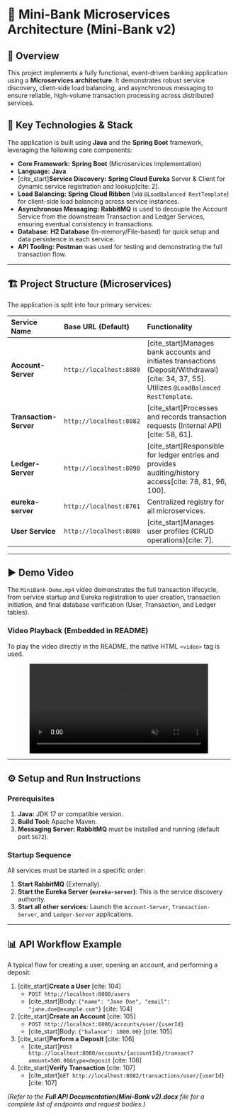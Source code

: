 # 🏦 Mini-Bank Microservices Architecture (Mini-Bank v2)

## 📝 Overview

This project implements a fully functional, event-driven banking application using a **Microservices architecture**. It demonstrates robust service discovery, client-side load balancing, and asynchronous messaging to ensure reliable, high-volume transaction processing across distributed services.

## 🚀 Key Technologies & Stack

The application is built using **Java** and the **Spring Boot** framework, leveraging the following core components:

* **Core Framework:** **Spring Boot** (Microservices implementation)
* **Language:** **Java**
* [cite_start]**Service Discovery:** **Spring Cloud Eureka** Server & Client for dynamic service registration and lookup[cite: 2].
* **Load Balancing:** **Spring Cloud Ribbon** (via `@LoadBalanced RestTemplate`) for client-side load balancing across service instances.
* **Asynchronous Messaging:** **RabbitMQ** is used to decouple the Account Service from the downstream Transaction and Ledger Services, ensuring eventual consistency in transactions.
* **Database:** **H2 Database** (In-memory/File-based) for quick setup and data persistence in each service.
* **API Tooling:** **Postman** was used for testing and demonstrating the full transaction flow.

---

## 🏗️ Project Structure (Microservices)

The application is split into four primary services:

| Service Name | Base URL (Default) | Functionality |
| :--- | :--- | :--- |
| **Account-Server** | `http://localhost:8080` | [cite_start]Manages bank accounts and initiates transactions (Deposit/Withdrawal)[cite: 34, 37, 55]. Utilizes `@LoadBalanced` `RestTemplate`. |
| **Transaction-Server** | `http://localhost:8082` | [cite_start]Processes and records transaction requests (Internal API)[cite: 58, 61]. |
| **Ledger-Server** | `http://localhost:8090` | [cite_start]Responsible for ledger entries and provides auditing/history access[cite: 78, 81, 96, 100]. |
| **eureka-server** | `http://localhost:8761` | Centralized registry for all microservices. |
| **User Service** | `http://localhost:8080` | [cite_start]Manages user profiles (CRUD operations)[cite: 7]. |

---

## ▶️ Demo Video

The `MiniBank-Demo.mp4` video demonstrates the full transaction lifecycle, from service startup and Eureka registration to user creation, transaction initiation, and final database verification (User, Transaction, and Ledger tables).

### Video Playback (Embedded in README)

To play the video directly in the README, the native HTML `<video>` tag is used.

<p align="center">
  <video src="MiniBank-Demo.mp4" controls="controls" muted width="80%">
    Your browser does not support the video tag.
  </video>
</p>

---

## ⚙️ Setup and Run Instructions

### Prerequisites

1.  **Java:** JDK 17 or compatible version.
2.  **Build Tool:** Apache Maven.
3.  **Messaging Server:** **RabbitMQ** must be installed and running (default port `5672`).

### Startup Sequence

All services must be started in a specific order:

1.  **Start RabbitMQ** (Externally).
2.  **Start the Eureka Server (`eureka-server`)**: This is the service discovery authority.
3.  **Start all other services**: Launch the `Account-Server`, `Transaction-Server`, and `Ledger-Server` applications.

---

## 📊 API Workflow Example

A typical flow for creating a user, opening an account, and performing a deposit:

1.  [cite_start]**Create a User** [cite: 104]
    * `POST http://localhost:8080/users`
    * [cite_start]Body: `{"name": "Jane Doe", "email": "jane.doe@example.com"}` [cite: 104]
2.  [cite_start]**Create an Account** [cite: 105]
    * `POST http://localhost:8080/accounts/user/{userId}`
    * [cite_start]Body: `{"balance": 1000.00}` [cite: 105]
3.  [cite_start]**Perform a Deposit** [cite: 106]
    * [cite_start]`POST http://localhost:8080/accounts/{accountId}/transact?amount=500.00&type=deposit` [cite: 106]
4.  [cite_start]**Verify Transaction** [cite: 107]
    * [cite_start]`GET http://localhost:8082/transactions/user/{userId}` [cite: 107]

*(Refer to the **Full API Documentation(Mini-Bank v2).docx** file for a complete list of endpoints and request bodies.)*